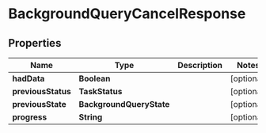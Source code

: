 

# BackgroundQueryCancelResponse


## Properties

Name | Type | Description | Notes
------------ | ------------- | ------------- | -------------
**hadData** | **Boolean** |  |  [optional]
**previousStatus** | **TaskStatus** |  |  [optional]
**previousState** | **BackgroundQueryState** |  |  [optional]
**progress** | **String** |  |  [optional]



